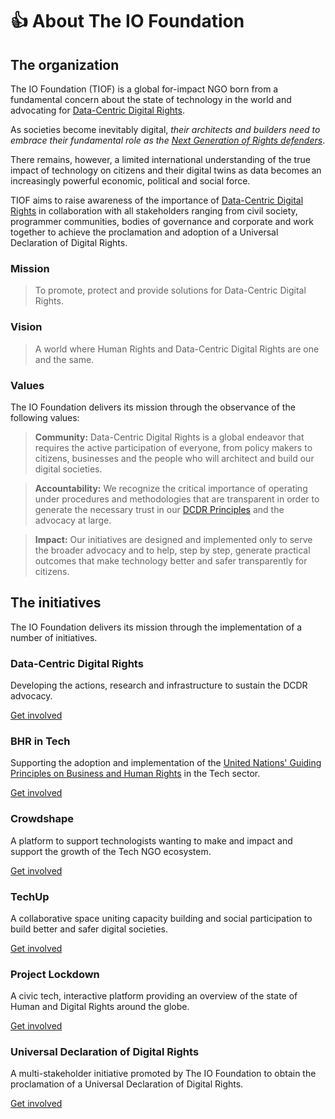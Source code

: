 # 👍 About The IO Foundation

## The organization

The IO Foundation (TIOF) is a global for-impact NGO born from a fundamental concern about the state of technology in the world and advocating for [Data-Centric Digital Rights](https://tiof.click/DCDRAdvocacy).

As societies become inevitably digital, _their architects and builders need to embrace their fundamental role as the_ [_Next Generation of Rights defenders_](https://tiof.click/TIOFNextGen).

There remains, however, a limited international understanding of the true impact of technology on citizens and their digital twins as data becomes an increasingly powerful economic, political and social force.

TIOF aims to raise awareness of the importance of [Data-Centric Digital Rights](https://tiof.click/DCDRAdvocacy) in collaboration with all stakeholders ranging from civil society, programmer communities, bodies of governance and corporate and work together to achieve the proclamation and adoption of a Universal Declaration of Digital Rights.



### Mission

> To promote, protect and provide solutions for Data-Centric Digital Rights.

### Vision

> A world where Human Rights and Data-Centric Digital Rights are one and the same.



### Values

The IO Foundation delivers its mission through the observance of the following values:

> **Community:** Data-Centric Digital Rights is a global endeavor that requires the active participation of everyone, from policy makers to citizens, businesses and the people who will architect and build our digital societies.

> **Accountability:** We recognize the critical importance of operating under procedures and methodologies that are transparent in order to generate the necessary trust in our [DCDR Principles](https://tiof.click/DCDRPrinciples) and the advocacy at large.

> **Impact:** Our initiatives are designed and implemented only to serve the broader advocacy and to help, step by step, generate practical outcomes that make technology better and safer transparently for citizens.



## The initiatives

The IO Foundation delivers its mission through the implementation of a number of initiatives.

### Data-Centric Digital Rights

Developing the actions, research and infrastructure to sustain the DCDR advocacy.

[Get involved](https://tiof.click/DCDRDocs)

### BHR in Tech

Supporting the adoption and implementation of the [United Nations' Guiding Principles on Business and Human Rights](https://dothe.click/Ext6) in the Tech sector.

[Get involved](https://tiof.click/BiTDocs)

### Crowdshape

A platform to support technologists wanting to make and impact and support the growth of the Tech NGO ecosystem.

[Get involved](https://tiof.click/CSDocs)

### TechUp

A collaborative space uniting capacity building and social participation to build better and safer digital societies.

[Get involved](https://tiof.click/TUDocs)

### Project Lockdown

A civic tech, interactive platform providing an overview of the state of Human and Digital Rights around the globe.

[Get involved](https://tiof.click/PLDDocs)

### Universal Declaration of Digital Rights

A multi-stakeholder initiative promoted by The IO Foundation to obtain the proclamation of a Universal Declaration of Digital Rights.

[Get involved](https://tiof.click/UDDRDocs)
